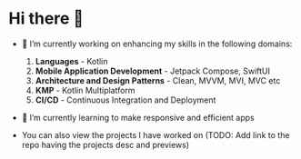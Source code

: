 # Hi there 👋

- 🔭 I’m currently working on enhancing my skills in the following domains:
  1. **Languages** - Kotlin
  3. **Mobile Application Development** - Jetpack Compose, SwiftUI
  4. **Architecture and Design Patterns** - Clean, MVVM, MVI, MVC etc
  5. **KMP** - Kotlin Multiplatform
  6. **CI/CD** - Continuous Integration and Deployment
    
- 🌱 I’m currently learning to make responsive and efficient apps
- You can also view the projects I have worked on (TODO: Add link to the repo having the projects desc and previews)

<!--
**AdeebaKhan01/AdeebaKhan01** is a ✨ _special_ ✨ repository because its `README.md` (this file) appears on your GitHub profile.

Here are some ideas to get you started:

- 🔭 I’m currently working on ...
- 🌱 I’m currently learning to ...
- 👯 I’m looking to collaborate on ...
- 🤔 I’m looking for help with ...
- 💬 Ask me about ...
- 📫 How to reach me: ...
- 😄 Pronouns: ...
- ⚡ Fun fact: ...
-->
